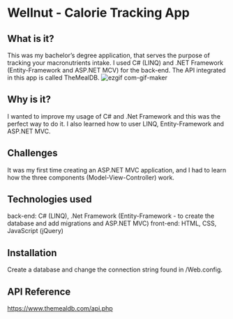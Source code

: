 # Wellnut - Calorie Tracking App

## What is it?

This was my bachelor’s degree application, that serves the purpose of tracking your macronutrients intake. I used C# (LINQ) and .NET Framework (Entity-Framework and ASP.NET MCV) for the back-end. The API integrated in this app is called TheMealDB.
![ezgif com-gif-maker](https://github.com/lilisor02/Calorie-Tracking-App---Wellnut/assets/72099239/1b817e16-9ea7-4e1b-a9de-4998d3545b2d)

## Why is it?

I wanted to improve my usage of C# and .Net Framework and this was the perfect way to do it. I also learned how to user LINQ, Entity-Framework and ASP.NET MVC.

## Challenges

It was my first time creating an ASP.NET MVC application, and I had to learn how the three components (Model-View-Controller) work.

## Technologies used

back-end: C# (LINQ), .Net Framework (Entity-Framework - to create the database and add migrations and ASP.NET MVC)
front-end: HTML, CSS, JavaScript (jQuery)

## Installation

Create a database and change the connection string found in /Web.config.

## API Reference

https://www.themealdb.com/api.php
